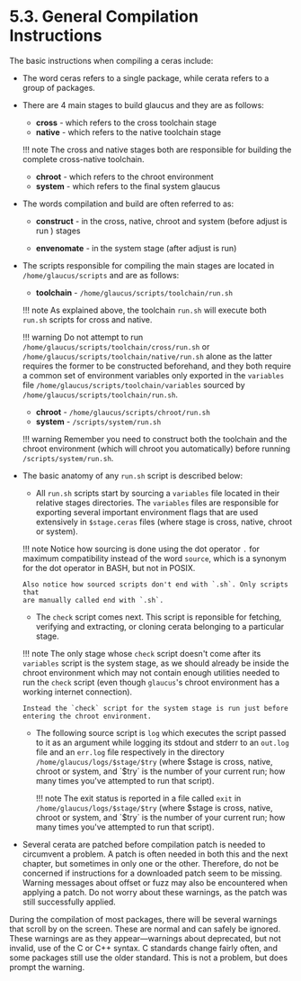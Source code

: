 # 5.3. General Compilation Instructions
The basic instructions when compiling a ceras include:

*   The word ceras refers to a single package, while cerata refers to a group
    of packages.

*   There are 4 main stages to build glaucus and they are as follows:
    
    *    **cross** - which refers to the cross toolchain stage
    *    **native** - which refers to the native toolchain stage
    
    !!! note 
        The cross and native stages both are responsible for building the
        complete cross-native toolchain.

    *    **chroot** - which refers to the chroot environment
    *    **system** - which refers to the final system glaucus

*   The words compilation and build are often referred to as:
    
    *   **construct** - in the cross, native, chroot and system (before adjust is
        run ) stages

    *   **envenomate** - in the system stage (after adjust is run)

*   The scripts responsible for compiling the main stages are located in
    `/home/glaucus/scripts` and are as follows:

    *   **toolchain** - `/home/glaucus/scripts/toolchain/run.sh`

    !!! note
        As explained above, the toolchain `run.sh` will execute both `run.sh`
        scripts for cross and native.

    !!! warning
        Do not attempt to run `/home/glaucus/scripts/toolchain/cross/run.sh` or
        `/home/glaucus/scripts/toolchain/native/run.sh` alone as the latter
        requires the former to be constructed beforehand, and they both require
        a common set of environment variables only exported in the `variables`
        file `/home/glaucus/scripts/toolchain/variables` sourced by
        `/home/glaucus/scripts/toolchain/run.sh`.

    *   **chroot** - `/home/glaucus/scripts/chroot/run.sh`
    *   **system** - `/scripts/system/run.sh`

    !!! warning
        Remember you need to construct both the toolchain and the chroot
        environment (which will chroot you automatically) before running
        `/scripts/system/run.sh`.

*   The basic anatomy of any `run.sh` script is described below:

    *   All `run.sh` scripts start by sourcing a `variables` file located in
        their relative stages directories. The `variables` files are responsible
        for exporting several important environment flags that are used
        extensively in `$stage.ceras` files (where stage is cross, native,
        chroot or system).

    !!! note
        Notice how sourcing is done using the dot operator `.` for maximum
        compatibility instead of the word `source`, which is a synonym for the
        dot operator in BASH, but not in POSIX.

        Also notice how sourced scripts don't end with `.sh`. Only scripts that
        are manually called end with `.sh`.

    *  The `check` script comes next. This script is reponsible for fetching,
       verifying and extracting, or cloning cerata belonging to a particular
       stage.

    !!! note
        The only stage whose `check` script doesn't come after its `variables`
        script is the system stage, as we should already be inside the chroot
        environment which may not contain enough utilities needed to run the
        `check` script (even though `glaucus`'s chroot environment has a
        working internet connection).

        Instead the `check` script for the system stage is run just before
        entering the chroot environment.

    *  The following source script is `log` which executes the script passed to
       it as an argument while logging its stdout and stderr to an `out.log`
       file and an `err.log` file respectively in the directory
       `/home/glaucus/logs/$stage/$try` (where $stage is cross, native, chroot
       or system, and `$try` is the number of your current run; how many times
       you've attempted to run that script).

       !!! note
           The exit status is reported in a file called `exit` in
           `/home/glaucus/logs/$stage/$try` (where $stage is cross, native,
           chroot or system, and `$try` is the number of your current run; how
           many times you've attempted to run that script).

*   Several cerata are patched before compilation patch is needed to circumvent
    a problem. A patch is often needed in both this and the next chapter, but
    sometimes in only one or the other.  Therefore, do not be concerned if
    instructions for a downloaded patch seem to be missing. Warning messages
    about offset or fuzz may also be encountered when applying a patch. Do not
    worry about these warnings, as the patch was still successfully applied.

During the compilation of most packages, there will be several warnings that
scroll by on the screen. These are normal and can safely be ignored. These
warnings are as they appear—warnings about deprecated, but not invalid, use of
the C or C++ syntax. C standards change fairly often, and some packages still
use the older standard. This is not a problem, but does prompt the warning.
